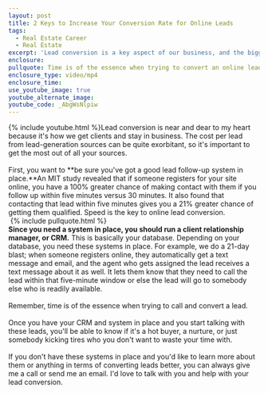 ```yaml
---
layout: post
title: 2 Keys to Increase Your Conversion Rate for Online Leads
tags:
  - Real Estate Career
  - Real Estate
excerpt: 'Lead conversion is a key aspect of our business, and the biggest factor in converting leads at a high rate is timely follow-up.'
enclosure:
pullquote: Time is of the essence when trying to convert an online lead.
enclosure_type: video/mp4
enclosure_time:
use_youtube_image: true
youtube_alternate_image:
youtube_code: _AbgWsNlpiw
---
```



{% include youtube.html %}Lead conversion is near and dear to my heart because it's how we get clients and stay in business. The cost per lead from lead-generation sources can be quite exorbitant, so it's important to get the most out of all your sources.
<br>
<br>First, you want to **be sure you've got a good lead follow-up system in place.**An MIT study revealed that if someone registers for your site online, you have a 100% greater chance of making contact with them if you follow up within five minutes versus 30 minutes. It also found that contacting that lead within five minutes gives you a 21% greater chance of getting them qualified. Speed is the key to online lead conversion.
<br>&nbsp;{% include pullquote.html %}
<br>**Since you need a system in place, you should run a client relationship manager, or CRM.** This is basically your database. Depending on your database, you need these systems in place. For example, we do a 21-day blast; when someone registers online, they automatically get a text message and email, and the agent who gets assigned the lead receives a text message about it as well. It lets them know that they need to call the lead within that five-minute window or else the lead will go to somebody else who is readily available.
<br>
<br>Remember, time is of the essence when trying to call and convert a lead.
<br>
<br>Once you have your CRM and system in place and you start talking with these leads, you'll be able to know if it's a hot buyer, a nurture, or just somebody kicking tires who you don't want to waste your time with.
<br>
<br>If you don't have these systems in place and you'd like to learn more about them or anything in terms of converting leads better, you can always give me a call or send me an email. I'd love to talk with you and help with your lead conversion.